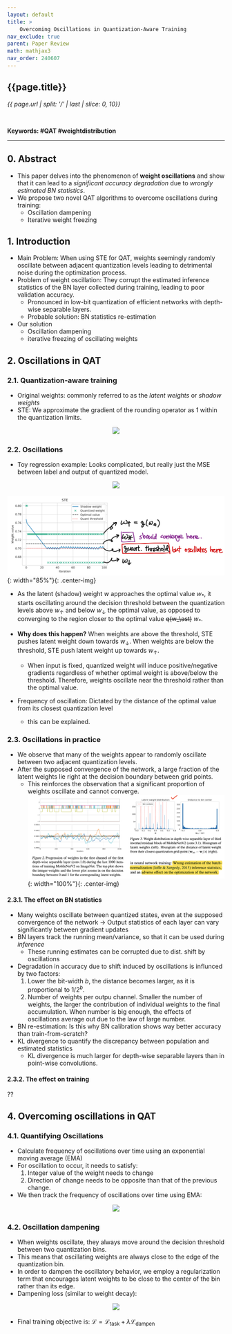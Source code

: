 ```yaml
---
layout: default
title: >
    Overcoming Oscillations in Quantization-Aware Training
nav_exclude: true
parent: Paper Review
math: mathjax3
nav_order: 240607
---
```


## {{page.title}}
*{{ page.url | split: '/' | last | slice: 0, 10}}*

 <br>

 **Keywords: #QAT #weightdistribution**

---

## 0. Abstract
- This paper delves into the phenomenon of **weight oscillations** and show that it can lead to a *significant accuracy degradation* due to *wrongly estimated BN statistics*.
- We propose two novel QAT algorithms to overcome oscillations during training: 
  - Oscillation dampening
  - Iterative weight freezing

## 1. Introduction
- Main Problem: When using STE for QAT, weights seemingly randomly oscillate between adjacent quantization levels leading to detrimental noise during the optimization process. 
- Problem of weight oscillation: They corrupt the estimated inference statistics of the BN layer collected during training, leading to poor validation accuracy.
  - Pronounced in low-bit quantization of efficient networks with depth-wise separable layers.
  - Probable solution: BN statistics re-estimation 
- Our solution 
  - Oscillation dampening 
  - iterative freezing of oscillating weights

## 2. Oscillations in QAT
### 2.1. Quantization-aware training 
- Original weights: commonly referred to as the *latent weights* or *shadow weights*
- STE: We approximate the gradient of the rounding operator as 1 within the quantization limits.
<!-- $$
\frac{\partial \mathcal{L}}{\partial \mathbf{w}}=\frac{\partial \mathcal{L}}{\partial \widehat{\mathbf{w}}} \cdot \mathbf{1}_{n \leq \mathbf{w} / s \leq p}
$$ --> 

<div align="center"><img style="background: white;" src="https://latex.codecogs.com/svg.latex?%5Cfrac%7B%5Cpartial%20%5Cmathcal%7BL%7D%7D%7B%5Cpartial%20%5Cmathbf%7Bw%7D%7D%3D%5Cfrac%7B%5Cpartial%20%5Cmathcal%7BL%7D%7D%7B%5Cpartial%20%5Cwidehat%7B%5Cmathbf%7Bw%7D%7D%7D%20%5Ccdot%20%5Cmathbf%7B1%7D_%7Bn%20%5Cleq%20%5Cmathbf%7Bw%7D%20%2F%20s%20%5Cleq%20p%7D"></div>

### 2.2. Oscillations
- Toy regression example: Looks complicated, but really just the MSE between label and output of quantized model.
<!-- $$
\min _w \mathcal{L}(w)=\mathbb{E}_{\mathbf{x}}\left[\frac{1}{2}\left(\mathbf{x} w_*-\mathbf{x} q(w)\right)^2\right]
$$ --> 

<div align="center"><img style="background: white;" src="https://latex.codecogs.com/svg.latex?%5Cmin%20_w%20%5Cmathcal%7BL%7D(w)%3D%5Cmathbb%7BE%7D_%7B%5Cmathbf%7Bx%7D%7D%5Cleft%5B%5Cfrac%7B1%7D%7B2%7D%5Cleft(%5Cmathbf%7Bx%7D%20w_*-%5Cmathbf%7Bx%7D%20q(w)%5Cright)%5E2%5Cright%5D"></div>

![](/img/2024-06-08-00-21-07.png){: width="85%"}{: .center-img}

- As the latent (shadow) weight $w$ approaches the optimal value $w_\ast$, it starts oscillating around the decision threshold between the quantization levels above $w_\uparrow$ and below $w_\downarrow$ the optimal value, as opposed to converging to the region closer to the optimal value ~~q(w_\ast)~~ $w_\ast$.
  
- **Why does this happen?** When weights are above the threshold, STE pushes latent weight down towards $w_\downarrow$. When weights are below the threshold, STE push latent weight up towards $w_\uparrow$.
  - When input is fixed, quantized weight will induce positive/negative gradients regardless of whether optimal weight is above/below the threshold. Therefore, weights oscillate near the threshold rather than the optimal value. 
  
- Frequency of oscillation: Dictated by the distance of the optimal value from its closest quantization level 
  - this can be explained. 

### 2.3. Oscillations in practice 
- We observe that many of the weights appear to randomly oscillate between two adjacent quantization levels. 
- After the supposed convergence of the network, a large fraction of the latent weights lie right at the decision boundary between grid points.  
  - This reinforces the observation that a significant proportion of weights oscillate and cannot converge. 
![](/img/2024-06-08-00-34-35.png){: width="100%"}{: .center-img}

#### 2.3.1. The effect on BN statistics
- Many weights oscillate between quantized states, even at the supposed convergence of the network → Output statistics of each layer can vary significantly between gradient updates
- BN layers track the running mean/variance, so that it can be used during *inference*
  - These running estimates can be corrupted due to dist. shift by oscillations
- Degradation in accuracy due to shift induced by oscillations is influnced by two factors: 
  1. Lower the bit-width $b$, the distance becomes larger, as it is proportional to $1/2^b$. 
  2. Number of weights per outpu channel. Smaller the number of weights, the larger the contribution of individual weights to the final accumulation. When number is big enough, the effects of oscillations average out due to the law of large number.  
- BN re-estimation: Is this why BN calibration shows way better accuracy than train-from-scratch? 
- KL divergence to quantify the discrepancy between population and estimated statistics
  - KL divergence is much larger for depth-wise separable layers than in point-wise convolutions. 
  
#### 2.3.2. The effect on training
??

## 4. Overcoming oscillations in QAT

### 4.1. Quantifying Oscillations 
- Calculate frequency of oscillations over time using an exponential moving average (EMA)
- For oscillation to occur, it needs to satisfy: 
  1. Integer value of the weight needs to change 
  2. Direction of change needs to be opposite than that of the previous change. 
- We then track the frequency of oscillations over time using EMA: 
<!-- $$
f^t=m \cdot o^t+(1-m) \cdot f^{t-1}
$$ --> 

<div align="center"><img style="background: white;" src="https://latex.codecogs.com/svg.latex?f%5Et%3Dm%20%5Ccdot%20o%5Et%2B(1-m)%20%5Ccdot%20f%5E%7Bt-1%7D"></div>

### 4.2. Oscillation dampening
- When weights oscillate, they always move around the decision threshold between two quantization bins. 
- This means that oscillating weights are always close to the edge of the quantization bin. 
- In order to dampen the oscillatory behavior, we employ a regularization term that encourages latent weights to be close to the center of the bin rather than its edge. 
- Dampening loss (similar to weight decay):
  <!-- $$
  \mathcal{L}_{\text {dampen }}=\left\|s \cdot \mathbf{w}_{\text {int }}-\operatorname{clip}(\mathbf{w}, s n, s p)\right\|_F^2
  $$ --> 

<div align="center"><img style="background: white;" src="https://latex.codecogs.com/svg.latex?%20%20%5Cmathcal%7BL%7D_%7B%5Ctext%20%7Bdampen%20%7D%7D%3D%5Cleft%5C%7Cs%20%5Ccdot%20%5Cmathbf%7Bw%7D_%7B%5Ctext%20%7Bint%20%7D%7D-%5Coperatorname%7Bclip%7D(%5Cmathbf%7Bw%7D%2C%20s%20n%2C%20s%20p)%5Cright%5C%7C_F%5E2"></div>

- Final training objective is: $\mathcal{L}=\mathcal{L}_\text{task}+\lambda\mathcal{L}_\text{dampen}$
